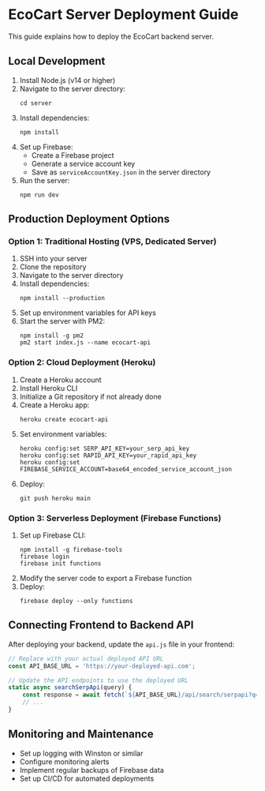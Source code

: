 
# EcoCart Server Deployment Guide

This guide explains how to deploy the EcoCart backend server.

## Local Development

1. Install Node.js (v14 or higher)
2. Navigate to the server directory:
   ```
   cd server
   ```
3. Install dependencies:
   ```
   npm install
   ```
4. Set up Firebase:
   - Create a Firebase project
   - Generate a service account key
   - Save as `serviceAccountKey.json` in the server directory
5. Run the server:
   ```
   npm run dev
   ```

## Production Deployment Options

### Option 1: Traditional Hosting (VPS, Dedicated Server)

1. SSH into your server
2. Clone the repository
3. Navigate to the server directory
4. Install dependencies:
   ```
   npm install --production
   ```
5. Set up environment variables for API keys
6. Start the server with PM2:
   ```
   npm install -g pm2
   pm2 start index.js --name ecocart-api
   ```

### Option 2: Cloud Deployment (Heroku)

1. Create a Heroku account
2. Install Heroku CLI
3. Initialize a Git repository if not already done
4. Create a Heroku app:
   ```
   heroku create ecocart-api
   ```
5. Set environment variables:
   ```
   heroku config:set SERP_API_KEY=your_serp_api_key
   heroku config:set RAPID_API_KEY=your_rapid_api_key
   heroku config:set FIREBASE_SERVICE_ACCOUNT=base64_encoded_service_account_json
   ```
6. Deploy:
   ```
   git push heroku main
   ```

### Option 3: Serverless Deployment (Firebase Functions)

1. Set up Firebase CLI:
   ```
   npm install -g firebase-tools
   firebase login
   firebase init functions
   ```
2. Modify the server code to export a Firebase function
3. Deploy:
   ```
   firebase deploy --only functions
   ```

## Connecting Frontend to Backend API

After deploying your backend, update the `api.js` file in your frontend:

```javascript
// Replace with your actual deployed API URL
const API_BASE_URL = 'https://your-deployed-api.com';

// Update the API endpoints to use the deployed URL
static async searchSerpApi(query) {
    const response = await fetch(`${API_BASE_URL}/api/search/serpapi?q=${encodeURIComponent(query)}`);
    // ...
}
```

## Monitoring and Maintenance

- Set up logging with Winston or similar
- Configure monitoring alerts
- Implement regular backups of Firebase data
- Set up CI/CD for automated deployments
